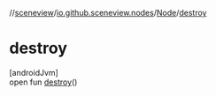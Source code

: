 //[sceneview](../../../index.md)/[io.github.sceneview.nodes](../index.md)/[Node](index.md)/[destroy](destroy.md)

# destroy

[androidJvm]\
open fun [destroy](destroy.md)()
